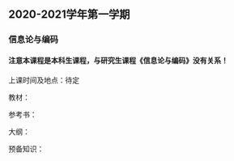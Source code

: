 ## 2020-2021学年第一学期
### 信息论与编码
#### 注意本课程是本科生课程，与研究生课程《信息论与编码》没有关系！

上课时间及地点：待定

教材：


参考书：

大纲：

预备知识：

